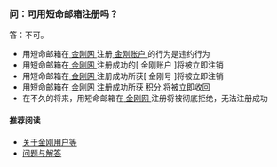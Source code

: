 ### 问：可用短命邮箱注册吗？
答：不可。
- 用短命邮箱在[ 金刚网 ]()注册[ 金刚账户 ]()的行为是违约行为
- 用短命邮箱在[ 金刚网 ]()注册成功的[ 金刚账户 ]将被立即注销
- 用短命邮箱在[ 金刚网 ]()注册成功所获[ 金刚号 ]将被立即注销
- 用短命邮箱在[ 金刚网 ]()注册成功所获[ 积分 ]()将被立即收回
- 在不久的将来，用短命邮箱在[ 金刚网 ]()注册将被彻底拒绝，无法注册成功

#### 推荐阅读

- [关于金刚用户等](https://a2zitpro.github.io/web/列表-金刚用户及相关问题)
- [问题与解答](https://a2zitpro.github.io/web/列表-问题与解答)
